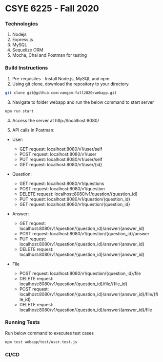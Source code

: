 # CSYE 6225 - Fall 2020

### Technologies

1. Nodejs
2. Express.js
3. MySQL
4. Sequelize ORM
5. Mocha, Chai and Postman for testing

### Build Instructions

1. Pre-requisites - Install Node.js, MySQL and npm
2. Using git clone, download the repository to your directory.
```bash
git clone git@github.com:vangam-fall2020/webapp.git
```

3. Navigate to folder webapp and run the below command to start server
```bash
npm run start
```

4. Access the server at http://localhost:8080/

5. API calls in Postman:

* User:
    * GET request: localhost:8080/v1/user/self
    * POST request: localhost:8080/v1/user
    * PUT request: localhost:8080/v1/user/self
    * GET request: localhost:8080/v1/user/{id}

* Question:
    * GET request: localhost:8080/v1/questions
    * POST request: localhost:8080/v1/question
    * DELETE request: localhost:8080/v1/question/{question_id}
    * PUT request: localhost:8080/v1/question/{question_id}
    * GET request: localhost:8080/v1/question/{question_id}

* Answer:
    * GET request: localhost:8080/v1/question/{question_id}/answer/{answer_id}
    * POST request: localhost:8080/v1/question/{question_id}/answer
    * PUT request: localhost:8080/v1/question/{question_id}/answer/{answer_id}
    * DELETE request: localhost:8080/v1/question/{question_id}/answer/{answer_id}
* File
    * POST request: localhost:8080/v1/question/{question_id}/file
    * DELETE request: localhost:8080/v1/question/{question_id}/file/{file_id}
    * POST request: localhost:8080/v1/question/{question_id}/answer/{answer_id}/file/{file_id}
    * DELETE request: localhost:8080/v1/question/{question_id}/answer/{answer_id}/file


### Running Tests

Run below command to executes test cases

```bash
npm test webapp/test/user.test.js
```


### CI/CD

